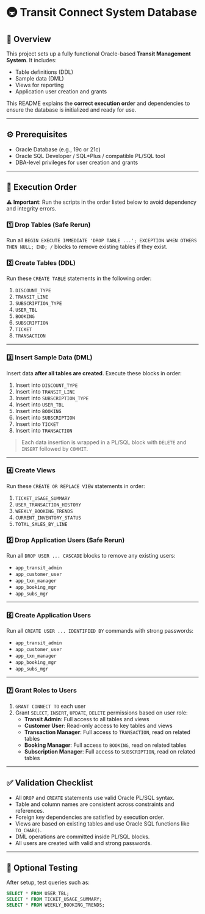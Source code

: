 # 🚇 Transit Connect System Database

## 📌 Overview

This project sets up a fully functional Oracle-based **Transit Management System**. It includes:

- Table definitions (DDL)
- Sample data (DML)
- Views for reporting
- Application user creation and grants

This README explains the **correct execution order** and dependencies to ensure the database is initialized and ready for use.

---

## ⚙️ Prerequisites

- Oracle Database (e.g., 19c or 21c)
- Oracle SQL Developer / SQL*Plus / compatible PL/SQL tool
- DBA-level privileges for user creation and grants

---

## 📂 Execution Order

⚠️ **Important**: Run the scripts in the order listed below to avoid dependency and integrity errors.

### 1️⃣ Drop Tables (Safe Rerun)
Run all `BEGIN EXECUTE IMMEDIATE 'DROP TABLE ...'; EXCEPTION WHEN OTHERS THEN NULL; END; /` blocks to remove existing tables if they exist.

### 2️⃣ Create Tables (DDL)

Run these `CREATE TABLE` statements in the following order:

1. `DISCOUNT_TYPE`
2. `TRANSIT_LINE`
3. `SUBSCRIPTION_TYPE`
4. `USER_TBL`
5. `BOOKING`
6. `SUBSCRIPTION`
7. `TICKET`
8. `TRANSACTION`

---

### 3️⃣ Insert Sample Data (DML)

Insert data **after all tables are created**. Execute these blocks in order:

1. Insert into `DISCOUNT_TYPE`
2. Insert into `TRANSIT_LINE`
3. Insert into `SUBSCRIPTION_TYPE`
4. Insert into `USER_TBL`
5. Insert into `BOOKING`
6. Insert into `SUBSCRIPTION`
7. Insert into `TICKET`
8. Insert into `TRANSACTION`

> Each data insertion is wrapped in a PL/SQL block with `DELETE` and `INSERT` followed by `COMMIT`.

---

### 4️⃣ Create Views

Run these `CREATE OR REPLACE VIEW` statements in order:

1. `TICKET_USAGE_SUMMARY`
2. `USER_TRANSACTION_HISTORY`
3. `WEEKLY_BOOKING_TRENDS`
4. `CURRENT_INVENTORY_STATUS`
5. `TOTAL_SALES_BY_LINE`



### 5️⃣ Drop Application Users (Safe Rerun)

Run all `DROP USER ... CASCADE` blocks to remove any existing users:
- `app_transit_admin`
- `app_customer_user`
- `app_txn_manager`
- `app_booking_mgr`
- `app_subs_mgr`

---

### 6️⃣ Create Application Users

Run all `CREATE USER ... IDENTIFIED BY` commands with strong passwords:
- `app_transit_admin`
- `app_customer_user`
- `app_txn_manager`
- `app_booking_mgr`
- `app_subs_mgr`

---

### 7️⃣ Grant Roles to Users

1. `GRANT CONNECT TO` each user
2. Grant `SELECT`, `INSERT`, `UPDATE`, `DELETE` permissions based on user role:
   - **Transit Admin**: Full access to all tables and views
   - **Customer User**: Read-only access to key tables and views
   - **Transaction Manager**: Full access to `TRANSACTION`, read on related tables
   - **Booking Manager**: Full access to `BOOKING`, read on related tables
   - **Subscription Manager**: Full access to `SUBSCRIPTION`, read on related tables

---



## ✅ Validation Checklist

- All `DROP` and `CREATE` statements use valid Oracle PL/SQL syntax.
- Table and column names are consistent across constraints and references.
- Foreign key dependencies are satisfied by execution order.
- Views are based on existing tables and use Oracle SQL functions like `TO_CHAR()`.
- DML operations are committed inside PL/SQL blocks.
- All users are created with valid and strong passwords.

---

## 🧪 Optional Testing

After setup, test queries such as:
```sql
SELECT * FROM USER_TBL;
SELECT * FROM TICKET_USAGE_SUMMARY;
SELECT * FROM WEEKLY_BOOKING_TRENDS;
